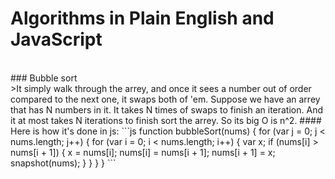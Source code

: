 # Algorithms in Plain English and JavaScript
<br>
### Bubble sort<br>
>It simply walk through the arrey, and once it sees a number out of order compared to the next one, it swaps both of 'em. Suppose we have an arrey that has N numbers in it. It takes N times of swaps to finish an iteration. And it at most takes N iterations to finish sort the arrey. So its big O is n^2.
#### Here is how it's done in js:
```js
function bubbleSort(nums) {
  for (var j = 0; j < nums.length; j++) {
    for (var i = 0; i < nums.length; i++) {
      var x;
      if (nums[i] > nums[i + 1]) {
        x = nums[i];
        nums[i] = nums[i + 1];
        nums[i + 1] = x;
        snapshot(nums);
      }
    }
  }
}
```
